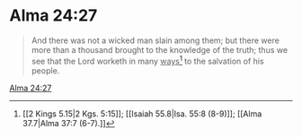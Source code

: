 # Alma 24:27

> And there was not a wicked man slain among them; but there were more than a thousand brought to the knowledge of the truth; thus we see that the Lord worketh in many <u>ways</u>[^a] to the salvation of his people.

[Alma 24:27](https://www.churchofjesuschrist.org/study/scriptures/bofm/alma/24?lang=eng&id=p27#p27)


[^a]: [[2 Kings 5.15|2 Kgs. 5:15]]; [[Isaiah 55.8|Isa. 55:8 (8-9)]]; [[Alma 37.7|Alma 37:7 (6-7).]]
